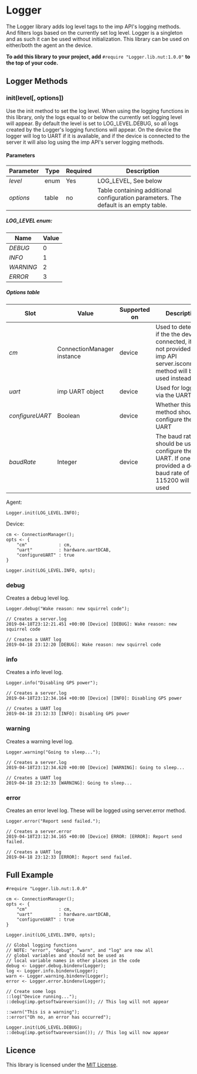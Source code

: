 # Logger #

The Logger library adds log level tags to the imp API's logging methods. And filters logs based on the currently set log level. Logger is a singleton and as such it can be used without initialization. This library can be used on either/both the agent an the device. 

**To add this library to your project, add** `#require "Logger.lib.nut:1.0.0"` **to the top of your code.**

## Logger Methods ##

### init(level[, options]) ###

Use the init method to set the log level. When using the logging functions in this library, only the logs equal to or below the currently set logging level will appear. By default the level is set to LOG_LEVEL.DEBUG, so all logs created by the Logger's logging functions will appear. On the device the logger will log to UART if it is available, and if the device is connected to the server it will also log using the imp API's server logging methods. 

#### Parameters ####

| Parameter | Type | Required | Description |
| --- | --- | --- | --- |
| *level* | enum | Yes | LOG_LEVEL, See below |  
| *options* | table | no | Table containing additional configuration parameters. The default is an empty table. |

##### LOG_LEVEL enum: ##### 

| Name | Value |
| --- | --- |
| *DEBUG* | 0 |
| *INFO* | 1 |
| *WARNING* | 2 |
| *ERROR* | 3 |

##### Options table #####

| Slot | Value | Supported on | Description | 
| --- | --- | --- | --- |
| *cm* | ConnectionManager instance | device | Used to determine if the the device is connected, if cm is not provided the imp API server.isconnected method will be used instead | 
| *uart* | imp UART object | device |  Used for logging via the UART |
| *configureUART* | Boolean | device | Whether this method should configure the UART |
| *baudRate* | Integer | device | The baud rate that should be used to configure the UART. If one is not provided a default baud rate of 115200 will be used |

Agent:
```squirrel
Logger.init(LOG_LEVEL.INFO);
```

Device:
```squirrel
cm <- ConnectionManager();
opts <- {
    "cm"            : cm, 
    "uart"          : hardware.uartDCAB,
    "configureUART" : true
}

Logger.init(LOG_LEVEL.INFO, opts);
```

### debug ###

Creates a debug level log.

```
Logger.debug("Wake reason: new squirrel code");

// Creates a server.log
2019-04-18T23:12:21.451 +00:00 [Device] [DEBUG]: Wake reason: new squirrel code

// Creates a UART log 
2019-04-18 23:12:20 [DEBUG]: Wake reason: new squirrel code
```

### info ###

Creates a info level log.

```
Logger.info("Disabling GPS power");

// Creates a server.log
2019-04-18T23:12:34.164 +00:00 [Device] [INFO]: Disabling GPS power

// Creates a UART log 
2019-04-18 23:12:33 [INFO]: Disabling GPS power
```

### warning ###

Creates a warning level log.

```
Logger.warning("Going to sleep...");

// Creates a server.log
2019-04-18T23:12:34.620 +00:00 [Device] [WARNING]: Going to sleep...

// Creates a UART log 
2019-04-18 23:12:33 [WARNING]: Going to sleep...
```

### error ###

Creates an error level log. These will be logged using server.error method.

```
Logger.error("Report send failed.");

// Creates a server.error
2019-04-18T23:12:34.165 +00:00 [Device] ERROR: [ERROR]: Report send failed.

// Creates a UART log 
2019-04-18 23:12:33 [ERROR]: Report send failed.
```

## Full Example ##

```
#require "Logger.lib.nut:1.0.0"

cm <- ConnectionManager();
opts <- {
    "cm"            : cm, 
    "uart"          : hardware.uartDCAB,
    "configureUART" : true
}

Logger.init(LOG_LEVEL.INFO, opts);

// Global logging functions
// NOTE: "error", "debug", "warn", and "log" are now all
// global variables and should not be used as 
// local variable names in other places in the code
debug <- Logger.debug.bindenv(Logger);
log <- Logger.info.bindenv(Logger);
warn <- Logger.warning.bindenv(Logger);
error <- Logger.error.bindenv(Logger);

// Create some logs
::log("Device running...");
::debug(imp.getsoftwareversion()); // This log will not appear

::warn("This is a warning");
::error("Oh no, an error has occurred");

Logger.init(LOG_LEVEL.DEBUG);
::debug(imp.getsoftwareversion()); // This log will now appear
```

## Licence ##

This library is licensed under the [MIT License](./LICENSE).